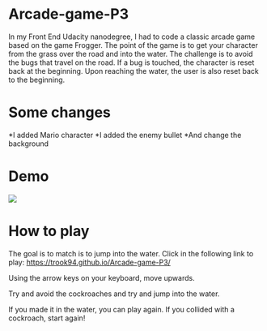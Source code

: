 # Arcade-game-P3

In my Front End Udacity nanodegree, I had to code a classic arcade game based on the game Frogger. The point of the game is to get your character from the grass over the road and into the water. The challenge is to avoid the bugs that travel on the road. If a bug is touched, the character is reset back at the beginning. Upon reaching the water, the user is also reset back to the beginning.



# Some changes

*I added Mario character
*I added the enemy bullet
*And change the background


# Demo

<img src="images\gamee.gif">


# How to play

The goal is to match is to jump into the water. Click in the following link to play: https://trook94.github.io/Arcade-game-P3/

Using the arrow keys on your keyboard, move upwards.

Try and avoid the cockroaches and try and jump into the water.

If you made it in the water, you can play again. If you collided with a cockroach, start again!
